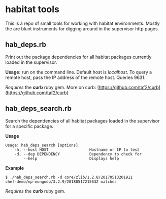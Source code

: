 # habitat tools
This is a repo of small tools for working with habitat environments. Mostly the are blunt instruments for digging around in the supervisor http pages.

## hab_deps.rb
Print out the package dependencies for all habitat packages currently loaded in the supervisor.

**Usage:** run on the command line. Default host is *localhost*. To query a remote host, pass the IP address of the remote host. Queries 9631.

*Requires* the **curb** ruby gem. More on curb: [https://github.com/taf2/curb](https://github.com/taf2/curb)

## hab_deps_search.rb
Search the dependencies of all habitat packages loaded in the supervisor for a specific package. 

**Usage** 
```
Usage: hab_deps_search [options]
    -h, --host HOST                  Hostname or IP to test
    -d, --dep DEPENDENCY             Dependency to check for
        --help                       Displays help

```

**Example**
```
$ ./hab_deps_search.rb -d core/zlib/1.2.8/20170513201911
chef-demo/np-mongodb/3.2.9/20180517215632 matches
```

*Requires* the **curb** ruby gem. 
